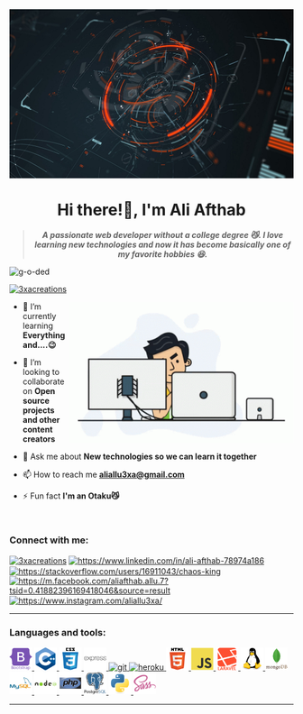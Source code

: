 <img align="center" src="hologram.jpg" alt="hologram picture" height="300" width="100%">
 
<h1 align="center"> Hi there!👋, I'm Ali Afthab</h1>

> ___<p align="center">A passionate web developer without a college degree 😼. I love learning new technologies and now it has become basically one of my favorite hobbies 😆.</p>___

<p align="left"> <img src="https://komarev.com/ghpvc/?username=g-o-ded&label=Profile%20views&color=0e75b6&style=flat" alt="g-o-ded" /> </p>

<p align="left"> <a href="https://twitter.com/3xacreations" target="blank"><img src="https://img.shields.io/twitter/follow/3xacreations?logo=twitter&style=for-the-badge" alt="3xacreations" /></a> </p>

<img align="right" src="programmer.gif" alt="gif" height="250">

- 🌱 I’m currently learning **Everything and....😉**

- 👯 I’m looking to collaborate on **Open source projects and other content creators**

- 💬 Ask me about **New technologies so we can learn it together**

- 📫 How to reach me **aliallu3xa@gmail.com**

- ⚡ Fun fact **I'm an Otaku😼**

<br />
 

### Connect with me:

<p align="left">
<a href="https://twitter.com/3xacreations" target="blank"><img align="center" src="https://raw.githubusercontent.com/rahuldkjain/github-profile-readme-generator/master/src/images/icons/Social/twitter.svg" alt="3xacreations" height="30" width="40" /></a>
<a href="https://linkedin.com/in/https://www.linkedin.com/in/ali-afthab-78974a186" target="blank"><img align="center" src="https://raw.githubusercontent.com/rahuldkjain/github-profile-readme-generator/master/src/images/icons/Social/linked-in-alt.svg" alt="https://www.linkedin.com/in/ali-afthab-78974a186" height="30" width="40" /></a>
<a href="https://stackoverflow.com/users/https://stackoverflow.com/users/16911043/chaos-king" target="blank"><img align="center" src="https://raw.githubusercontent.com/rahuldkjain/github-profile-readme-generator/master/src/images/icons/Social/stack-overflow.svg" alt="https://stackoverflow.com/users/16911043/chaos-king" height="30" width="40" /></a>
<a href="https://fb.com/https://m.facebook.com/aliafthab.allu.7?tsid=0.41882396169418046&source=result" target="blank"><img align="center" src="https://raw.githubusercontent.com/rahuldkjain/github-profile-readme-generator/master/src/images/icons/Social/facebook.svg" alt="https://m.facebook.com/aliafthab.allu.7?tsid=0.41882396169418046&source=result" height="30" width="40" /></a>
<a href="https://instagram.com/https://www.instagram.com/aliallu3xa/" target="blank"><img align="center" src="https://raw.githubusercontent.com/rahuldkjain/github-profile-readme-generator/master/src/images/icons/Social/instagram.svg" alt="https://www.instagram.com/aliallu3xa/" height="30" width="40" /></a>
</p>

<hr />

### Languages and tools:

<p align="left"> <a href="https://getbootstrap.com" target="_blank" rel="noreferrer"> <img src="https://raw.githubusercontent.com/devicons/devicon/master/icons/bootstrap/bootstrap-plain-wordmark.svg" alt="bootstrap" width="40" height="40"/> </a> <a href="https://www.w3schools.com/cpp/" target="_blank" rel="noreferrer"> <img src="https://raw.githubusercontent.com/devicons/devicon/master/icons/cplusplus/cplusplus-original.svg" alt="cplusplus" width="40" height="40"/> </a> <a href="https://www.w3schools.com/css/" target="_blank" rel="noreferrer"> <img src="https://raw.githubusercontent.com/devicons/devicon/master/icons/css3/css3-original-wordmark.svg" alt="css3" width="40" height="40"/> </a> <a href="https://expressjs.com" target="_blank" rel="noreferrer"> <img src="https://raw.githubusercontent.com/devicons/devicon/master/icons/express/express-original-wordmark.svg" alt="express" width="40" height="40"/> </a> <a href="https://git-scm.com/" target="_blank" rel="noreferrer"> <img src="https://www.vectorlogo.zone/logos/git-scm/git-scm-icon.svg" alt="git" width="40" height="40"/> </a> <a href="https://heroku.com" target="_blank" rel="noreferrer"> <img src="https://www.vectorlogo.zone/logos/heroku/heroku-icon.svg" alt="heroku" width="40" height="40"/> </a> <a href="https://www.w3.org/html/" target="_blank" rel="noreferrer"> <img src="https://raw.githubusercontent.com/devicons/devicon/master/icons/html5/html5-original-wordmark.svg" alt="html5" width="40" height="40"/> </a> <a href="https://developer.mozilla.org/en-US/docs/Web/JavaScript" target="_blank" rel="noreferrer"> <img src="https://raw.githubusercontent.com/devicons/devicon/master/icons/javascript/javascript-original.svg" alt="javascript" width="40" height="40"/> </a> <a href="https://laravel.com/" target="_blank" rel="noreferrer"> <img src="https://raw.githubusercontent.com/devicons/devicon/master/icons/laravel/laravel-plain-wordmark.svg" alt="laravel" width="40" height="40"/> </a> <a href="https://www.linux.org/" target="_blank" rel="noreferrer"> <img src="https://raw.githubusercontent.com/devicons/devicon/master/icons/linux/linux-original.svg" alt="linux" width="40" height="40"/> </a> <a href="https://www.mongodb.com/" target="_blank" rel="noreferrer"> <img src="https://raw.githubusercontent.com/devicons/devicon/master/icons/mongodb/mongodb-original-wordmark.svg" alt="mongodb" width="40" height="40"/> </a> <a href="https://www.mysql.com/" target="_blank" rel="noreferrer"> <img src="https://raw.githubusercontent.com/devicons/devicon/master/icons/mysql/mysql-original-wordmark.svg" alt="mysql" width="40" height="40"/> </a> <a href="https://nodejs.org" target="_blank" rel="noreferrer"> <img src="https://raw.githubusercontent.com/devicons/devicon/master/icons/nodejs/nodejs-original-wordmark.svg" alt="nodejs" width="40" height="40"/> </a> <a href="https://www.php.net" target="_blank" rel="noreferrer"> <img src="https://raw.githubusercontent.com/devicons/devicon/master/icons/php/php-original.svg" alt="php" width="40" height="40"/> </a> <a href="https://www.postgresql.org" target="_blank" rel="noreferrer"> <img src="https://raw.githubusercontent.com/devicons/devicon/master/icons/postgresql/postgresql-original-wordmark.svg" alt="postgresql" width="40" height="40"/> </a> <a href="https://www.python.org" target="_blank" rel="noreferrer"> <img src="https://raw.githubusercontent.com/devicons/devicon/master/icons/python/python-original.svg" alt="python" width="40" height="40"/> </a> <a href="https://sass-lang.com" target="_blank" rel="noreferrer"> <img src="https://raw.githubusercontent.com/devicons/devicon/master/icons/sass/sass-original.svg" alt="sass" width="40" height="40"/> </a> </p>

<hr />

<!-- <p><img align="left" src="https://github-readme-stats.vercel.app/api/top-langs?username=g-o-ded&show_icons=true&locale=en&layout=compact" alt="g-o-ded" /></p> -->

<!-- <p><img align="center" src="https://github-readme-stats.vercel.app/api?username=g-o-ded&show_icons=true&locale=en" alt="g-o-ded" /></p> -->

